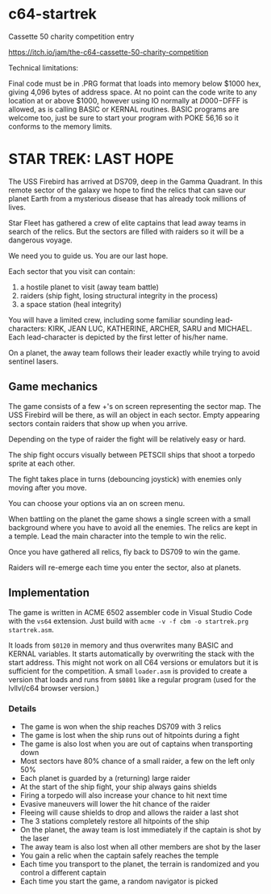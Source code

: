# c64-startrek
Cassette 50 charity competition entry

https://itch.io/jam/the-c64-cassette-50-charity-competition

Technical limitations:

 Final code must be in .PRG format that loads into memory below $1000 hex, giving 4,096 bytes of address space.
 At no point can the code write to any location at or above $1000, however using IO normally at $D000-$DFFF is allowed, as is calling BASIC or KERNAL routines. BASIC programs are welcome too, just be sure to start your program with POKE 56,16 so it conforms to the memory limits.

# STAR TREK: LAST HOPE

The USS Firebird has arrived at DS709, deep in the Gamma Quadrant. In this remote sector of the galaxy we hope to find the relics that can save our planet Earth from a mysterious disease that has already took millions of lives.

Star Fleet has gathered a crew of elite captains that lead away teams in search of the relics. But the sectors are filled with raiders so it will be a dangerous voyage.

We need you to guide us. You are our last hope.

Each sector that you visit can contain:
1. a hostile planet to visit (away team battle)
1. raiders (ship fight, losing structural integrity in the process)
1. a space station (heal integrity)

You will have a limited crew, including some familiar sounding lead-characters: KIRK, JEAN LUC, KATHERINE, ARCHER, SARU and MICHAEL. Each lead-character is depicted by the first letter of his/her name.

On a planet, the away team follows their leader exactly while trying to avoid sentinel lasers.

## Game mechanics

The game consists of a few +'s on screen representing the sector map. The USS Firebird will be there, as will an object in each sector. Empty appearing sectors contain raiders that show up when you arrive.

Depending on the type of raider the fight will be relatively easy or hard.

The ship fight occurs visually between PETSCII ships that shoot a torpedo sprite at each other.

The fight takes place in turns (debouncing joystick) with enemies only moving after you move.

You can choose your options via an on screen menu.

When battling on the planet the game shows a single screen with a small background where you have to avoid all the enemies. The relics are kept in a temple.
Lead the main character into the temple to win the relic.

Once you have gathered all relics, fly back to DS709 to win the game.

Raiders will re-emerge each time you enter the sector, also at planets.

## Implementation

The game is written in ACME 6502 assembler code in Visual Studio Code with the `vs64` extension. Just build with `acme -v -f cbm -o startrek.prg startrek.asm`.

It loads from `$0120` in memory and thus overwrites many BASIC and KERNAL variables.
It starts automatically by overwriting the stack with the start address.
This might not work on all C64 versions or emulators but it is sufficient for the competition. A small `loader.asm` is provided to create a version that loads and runs from `$0801` like a regular program (used for the lvllvl/c64 browser version.)

### Details

* The game is won when the ship reaches DS709 with 3 relics
* The game is lost when the ship runs out of hitpoints during a fight
* The game is also lost when you are out of captains when transporting down
* Most sectors have 80% chance of a small raider, a few on the left only 50%
* Each planet is guarded by a (returning) large raider
* At the start of the ship fight, your ship always gains shields
* Firing a torpedo will also increase your chance to hit next time
* Evasive maneuvers will lower the hit chance of the raider
* Fleeing will cause shields to drop and allows the raider a last shot
* The 3 stations completely restore all hitpoints of the ship
* On the planet, the away team is lost immediately if the captain is shot by the laser
* The away team is also lost when all other members are shot by the laser
* You gain a relic when the captain safely reaches the temple
* Each time you transport to the planet, the terrain is randomized and you control a different captain
* Each time you start the game, a random navigator is picked
